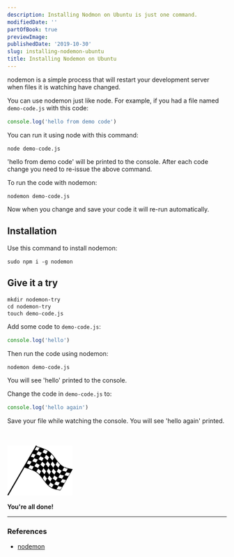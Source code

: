 ```yaml
---
description: Installing Nodmon on Ubuntu is just one command.
modifiedDate: ''
partOfBook: true
previewImage: 
publishedDate: '2019-10-30'
slug: installing-nodemon-ubuntu
title: Installing Nodemon on Ubuntu
---
```


nodemon is a simple process that will restart your development server when files it is watching have changed. 

You can use nodemon just like node. For example, if you had a file named `demo-code.js` with this code:

```js
console.log('hello from demo code')
```

You can run it using node with this command:

```console
node demo-code.js
```

'hello from demo code' will be printed to the console. After each code change you need to re-issue the above command.

To run the code with nodemon:

```console
nodemon demo-code.js
```

Now when you change and save your code it will re-run automatically.

## Installation

Use this command to install nodemon:

```console
sudo npm i -g nodemon
```

## Give it a try

```console
mkdir nodemon-try
cd nodemon-try
touch demo-code.js
```

Add some code to `demo-code.js`:

```js
console.log('hello')
```

Then run the code using nodemon:

```console
nodemon demo-code.js
```

You will see 'hello' printed to the console.

Change the code in `demo-code.js` to:

```js
console.log('hello again')
```

Save your file while watching the console. You will see 'hello again' printed.

<br/>
<br/>
<img src='../../assets/finish-flag.svg' width=150>

**You're all done!**

---

### References
- [nodemon](https://nodemon.io/)


